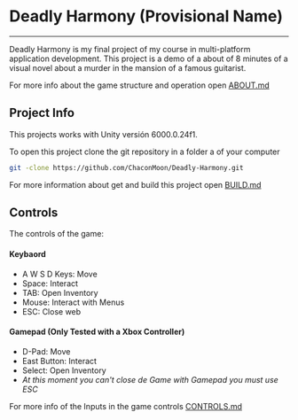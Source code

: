# Deadly Harmony (Provisional Name)
---
Deadly Harmony is my final project of my course in multi-platform application development.
This project is a demo of a about of 8 minutes of a visual novel about a murder in the mansion of a famous guitarist.

For more info about  the game structure and operation open [ABOUT.md]()

## Project Info

This projects works with Unity versión 6000.0.24f1.

To open this project clone the git repository in a folder a of your computer

```bash
git -clone https://github.com/ChaconMoon/Deadly-Harmony.git
```

For more information about get and build this project open [BUILD.md]()
## Controls

The controls of the game:

#### Keybaord

- A W S D Keys: Move
- Space: Interact
- TAB: Open Inventory
- Mouse: Interact with Menus
- ESC: Close web

#### Gamepad (Only Tested with a Xbox Controller)

- D-Pad: Move
- East Button: Interact
- Select: Open Inventory
-  _At this moment you can't close de Game with Gamepad you must use ESC_

For more info of the Inputs in the game controls [CONTROLS.md]()
